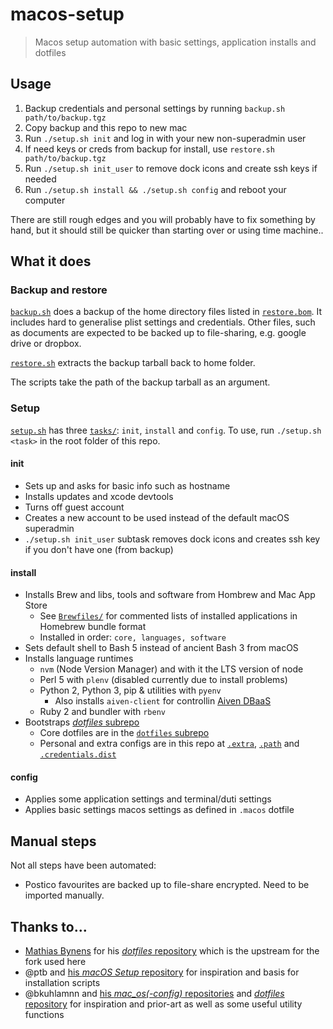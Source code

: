 # macos-setup
> Macos setup automation with basic settings, application installs and dotfiles

## Usage

1. Backup credentials and personal settings by running `backup.sh path/to/backup.tgz`
2. Copy backup and this repo to new mac
3. Run `./setup.sh init` and log in with your new non-superadmin user
4. If need keys or creds from backup for install, use `restore.sh path/to/backup.tgz`
5. Run `./setup.sh init_user` to remove dock icons and create ssh keys if needed
6. Run `./setup.sh install && ./setup.sh config` and reboot your computer

There are still rough edges and you will probably have to fix something by
hand, but it should still be quicker than starting over or using time machine..

## What it does

### Backup and restore

[`backup.sh`](/backup.sh) does a backup of the home directory files listed in
[`restore.bom`](/restore.bom). It includes hard to generalise plist settings
and credentials. Other files, such as documents are expected to be backed up
to file-sharing, e.g. google drive or dropbox.

[`restore.sh`](/restore.sh) extracts the backup tarball back to home folder.

The scripts take the path of the backup tarball as an argument.

### Setup

[`setup.sh`](/setup.sh) has three [`tasks/`](/tasks): `init`, `install` and
`config`. To use, run `./setup.sh <task>` in the root folder of this repo.

#### init
* Sets up and asks for basic info such as hostname
* Installs updates and xcode devtools
* Turns off guest account
* Creates a new account to be used instead of the default macOS superadmin
* `./setup.sh init_user` subtask removes dock icons and creates ssh key if
  you don't have one (from backup)

#### install
* Installs Brew and libs, tools and software from Hombrew and Mac App Store
    * See [`Brewfiles/`](/Brewfiles/) for commented lists of installed
      applications in Homebrew bundle format
    * Installed in order: `core, languages, software`
* Sets default shell to Bash 5 instead of ancient Bash 3 from macOS
* Installs language runtimes
    * `nvm` (Node Version Manager) and with it the LTS version of node
    * Perl 5 with `plenv` (disabled currently due to install problems)
    * Python 2, Python 3, pip & utilities with `pyenv`
      * Also installs `aiven-client` for controllin [Aiven DBaaS](https://aiven.io)
    * Ruby 2 and bundler with `rbenv`
* Bootstraps [_dotfiles_ subrepo](https://github.com/tapppi/dotfiles)
    * Core dotfiles are in the [`dotfiles` subrepo](https://github.com/tapppi/dotfiles)
    * Personal and extra configs are in this repo at [`.extra`](/.extra),
      [`.path`](/.path) and [`.credentials.dist`](/.credentials.dist)

#### config
* Applies some application settings and terminal/duti settings
* Applies basic settings macos settings as defined in `.macos` dotfile

## Manual steps

Not all steps have been automated:

* Postico favourites are backed up to file-share encrypted. Need to be imported
  manually.

## Thanks to...

* [Mathias Bynens](https://mths.be) for his [_dotfiles_ repository](https://github.com/mathiasbynens/dotfiles)
  which is the upstream for the fork used here
* @ptb and [his _macOS Setup_ repository](https://github.com/ptb/mac-setup)
  for inspiration and basis for installation scripts
* @bkuhlamnn and [his _mac\_os(-config)_ repositories](https://github.com/bkuhlmann/mac_os-config)
  and [_dotfiles_ repository](https://github.com/bkuhlmann/dotfiles)
  for inspiration and prior-art as well as some useful utility functions
